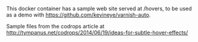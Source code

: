This docker container has a sample web site served at /hovers, to be used as a demo with https://github.com/kevineye/varnish-auto.

Sample files from the codrops article at http://tympanus.net/codrops/2014/06/19/ideas-for-subtle-hover-effects/
